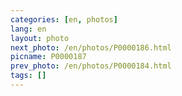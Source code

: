 ```yaml
---
categories: [en, photos]
lang: en
layout: photo
next_photo: /en/photos/P0000186.html
picname: P0000187
prev_photo: /en/photos/P0000184.html
tags: []
---
```

